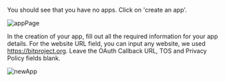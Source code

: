 You should see that you have no apps. Click on 'create an app'. 

![appPage](https://lh6.googleusercontent.com/CCtcYv_YY7sYTXtFqa0_MVZXTAeP9hfN2RiAgp-p5Lf5HPFf1KyYmVOybSIzxVlF0Xf1xdIgSdUDKJq-YfxUecvtLdqTpakGDnSpJJbNk_5__MIEciLGbKp6l8-_hNhNZB_Ge30rOKA)

In the creation of your app, fill out all the required information for your app details. For the website URL field, you can input any website, we used https://bitproject.org. Leave the OAuth Callback URL, TOS and Privacy Policy fields blank.

![newApp](https://lh4.googleusercontent.com/sUGNVSGrcBy5W22LOok5B9uu6r2-WPRPAcxoskgDQHS-pNnP3qCZ9R2frCUSFADl2vD6teJ34en6rDYgrJFxTYuL_t4OHmklYf_zCW4U-3DcIgr2VGcWuq2uMS5iBr-SmOElGk_wzSE)

